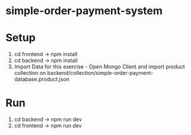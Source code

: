 # simple-order-payment-system

# Setup
1. cd frontend -> npm install
2. cd backend -> npm install
3. Import Data for this exercise - Open Mongo Client and import product collection on backend/collection/simple-order-payment-database.product.json

# Run
1. cd backend -> npm run dev
2. cd frontend -> npm run dev